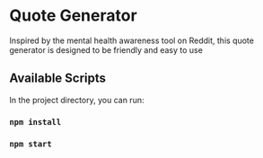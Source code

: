 # Quote Generator

Inspired by the mental health awareness tool on Reddit, this quote generator is designed to be friendly and easy to use

## Available Scripts

In the project directory, you can run:

### `npm install`
### `npm start`



